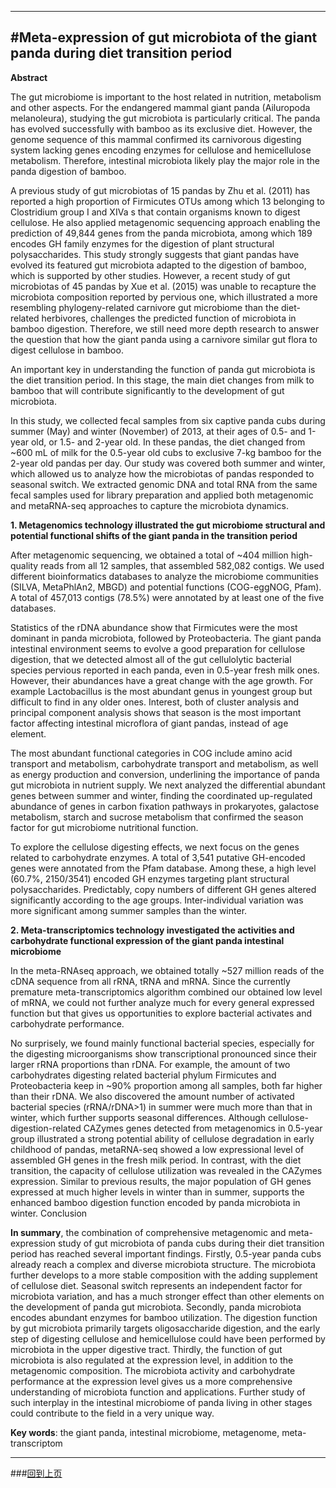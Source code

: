 
------
#Meta-expression of gut microbiota of the giant panda during diet transition period
----

**Abstract**

The gut microbiome is important to the host related in nutrition, metabolism and other aspects. For the endangered mammal giant panda (Ailuropoda melanoleura), studying the gut microbiota is particularly critical. The panda has evolved successfully with bamboo as its exclusive diet. However, the genome sequence of this mammal confirmed its carnivorous digesting system lacking genes encoding enzymes for cellulose and hemicellulose metabolism. Therefore, intestinal microbiota likely play the major role in the panda digestion of bamboo.

A previous study of gut microbiotas of 15 pandas by Zhu et al. (2011) has reported a high proportion of Firmicutes OTUs among which 13 belonging to Clostridium group I and XIVa s that contain organisms known to digest cellulose. He also applied metagenomic sequencing approach enabling the prediction of 49,844 genes from the panda microbiota, among which 189 encodes GH family enzymes for the digestion of plant structural polysaccharides. This study strongly suggests that giant pandas have evolved its featured gut microbiota adapted to the digestion of bamboo, which is supported by other studies. However, a recent study of gut microbiotas of 45 pandas by Xue et al. (2015) was unable to recapture the microbiota composition reported by pervious one, which illustrated a more resembling phylogeny-related carnivore gut microbiome than the diet-related herbivores, challenges the predicted function of microbiota in bamboo digestion. Therefore, we still need more depth research to answer the question that how the giant panda using a carnivore similar gut flora to digest cellulose in bamboo.

An important key in understanding the function of panda gut microbiota is the diet transition period. In this stage, the main diet changes from milk to bamboo that will contribute significantly to the development of gut microbiota.

In this study, we collected fecal samples from six captive panda cubs during summer (May) and winter (November) of 2013, at their ages of 0.5- and 1-year old, or 1.5- and 2-year old. In these pandas, the diet changed from ~600 mL of milk for the 0.5-year old cubs to exclusive 7-kg bamboo for the 2-year old pandas per day. Our study was covered both summer and winter, which allowed us to analyze how the microbiotas of pandas responded to seasonal switch. We extracted genomic DNA and total RNA from the same fecal samples used for library preparation and applied both metagenomic and metaRNA-seq approaches to capture the microbiota dynamics.

**1. Metagenomics technology illustrated the gut microbiome structural and potential functional shifts of the giant panda in the transition period**

After metagenomic sequencing, we obtained a total of ~404 million high-quality reads from all 12 samples, that assembled 582,082 contigs. We used different bioinformatics databases to analyze the microbiome communities (SILVA, MetaPhlAn2, MBGD) and potential functions (COG-eggNOG, Pfam). A total of 457,013 contigs (78.5%) were annotated by at least one of the five databases.

Statistics of the rDNA abundance show that Firmicutes were the most dominant in panda microbiota, followed by Proteobacteria. The giant panda intestinal environment seems to evolve a good preparation for cellulose digestion, that we detected almost all of the gut cellulolytic bacterial species pervious reported in each panda, even in 0.5-year fresh milk ones. However, their abundances have a great change with the age growth. For example Lactobacillus is the most abundant genus in youngest group but difficult to find in any older ones. Interest, both of cluster analysis and principal component analysis shows that season is the most important factor affecting intestinal microflora of giant pandas, instead of age element.

The most abundant functional categories in COG include amino acid transport and metabolism, carbohydrate transport and metabolism, as well as energy production and conversion, underlining the importance of panda gut microbiota in nutrient supply. We next analyzed the differential abundant genes between summer and winter, finding the coordinated up-regulated abundance of genes in carbon fixation pathways in prokaryotes, galactose metabolism, starch and sucrose metabolism that confirmed the season factor for gut microbiome nutritional function.

To explore the cellulose digesting effects, we next focus on the genes related to carbohydrate enzymes. A total of 3,541 putative GH-encoded genes were annotated from the Pfam database. Among these, a high level (60.7%, 2150/3541) encoded GH enzymes targeting plant structural polysaccharides. Predictably, copy numbers of different GH genes altered significantly according to the age groups. Inter-individual variation was more significant among summer samples than the winter.

**2. Meta-transcriptomics technology investigated the activities and carbohydrate functional expression of the giant panda intestinal microbiome**

In the meta-RNAseq approach, we obtained totally ~527 million reads of the cDNA sequence from all rRNA, tRNA and mRNA. Since the currently premature meta-transcriptomics algorithm combined our obtained low level of mRNA, we could not further analyze much for every general expressed function but that gives us opportunities to explore bacterial activates and carbohydrate performance.

No surprisely, we found mainly functional bacterial species, especially for the digesting microorganisms show transcriptional pronounced since their larger rRNA proportions than rDNA. For example, the amount of two carbohydrates digesting related bacterial phylum Firmicutes and Proteobacteria keep in ~90% proportion among all samples, both far higher than their rDNA. We also discovered the amount number of activated bacterial species (rRNA/rDNA>1) in summer were much more than that in winter, which further supports seasonal differences.
Although cellulose-digestion-related CAZymes genes detected from metagenomics in 0.5-year group illustrated a strong potential ability of cellulose degradation in early childhood of pandas, metaRNA-seq showed a low expressional level of assembled GH genes in the fresh milk period. In contrast, with the diet transition, the capacity of cellulose utilization was revealed in the CAZymes expression. Similar to previous results, the major population of GH genes expressed at much higher levels in winter than in summer, supports the enhanced bamboo digestion function encoded by panda microbiota in winter.
Conclusion

**In summary**, the combination of comprehensive metagenomic and meta-expression study of gut microbiota of panda cubs during their diet transition period has reached several important findings. Firstly, 0.5-year panda cubs already reach a complex and diverse microbiota structure. The microbiota further develops to a more stable composition with the adding supplement of cellulose diet. Seasonal switch represents an independent factor for microbiota variation, and has a much stronger effect than other elements on the development of panda gut microbiota. Secondly, panda microbiota encodes abundant enzymes for bamboo utilization. The digestion function by gut microbiota primarily targets oligosaccharide digestion, and the early step of digesting cellulose and hemicellulose could have been performed by microbiota in the upper digestive tract. Thirdly, the function of gut microbiota is also regulated at the expression level, in addition to the metagenomic composition. The microbiota activity and carbohydrate performance at the expression level gives us a more comprehensive understanding of microbiota function and applications. Further study of such interplay in the intestinal microbiome of panda living in other stages could contribute to the field in a very unique way.

**Key words**: the giant panda, intestinal microbiome, metagenome, meta-transcriptom

----
###[回到上页](https://zhouziyao.github.io)


